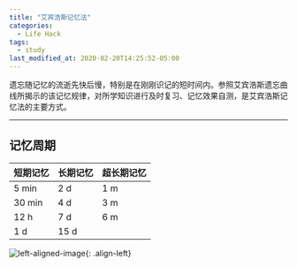 ```yaml
---
title: "艾宾浩斯记忆法"
categories:
  - Life Hack
tags:
  - study
last_modified_at: 2020-02-20T14:25:52-05:00
---
```


遗忘随记忆的流逝先快后慢，特别是在刚刚识记的短时间内。参照艾宾浩斯遗忘曲线所揭示的该记忆规律，对所学知识进行及时复习、记忆效果自测，是艾宾浩斯记忆法的主要方式。

*** 
  
## 记忆周期

|短期记忆|长期记忆|超长期记忆|
|---|---|---|
|5 min|2 d|1 m|
|30 min|4 d|3 m|
|12 h|7 d|6 m|
|1 d|15 d||

![left-aligned-image](th.jpeg){: .align-left}
